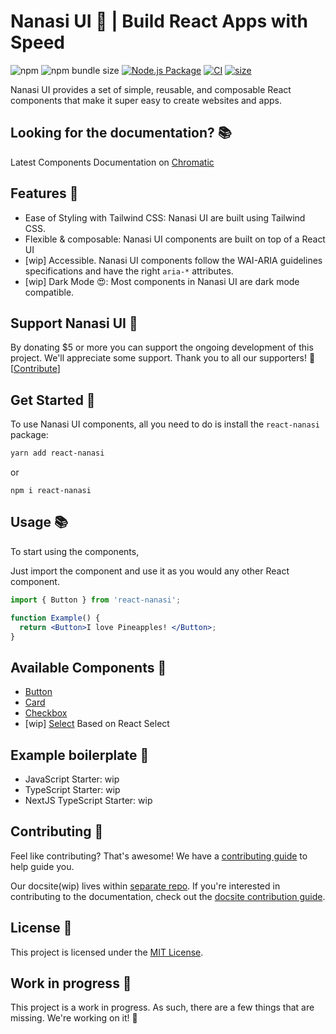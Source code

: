 # Nanasi UI 🍍 | Build React Apps with Speed

![npm](https://img.shields.io/npm/v/react-nanasi?style=flat-square) ![npm bundle size](https://img.shields.io/bundlephobia/min/react-nanasi?style=flat-square) [![Node.js Package](https://github.com/alphaolomi/react-nanasi/actions/workflows/npm-publish.yml/badge.svg)](https://github.com/alphaolomi/react-nanasi/actions/workflows/npm-publish.yml) [![CI](https://github.com/alphaolomi/react-nanasi/actions/workflows/main.yml/badge.svg)](https://github.com/alphaolomi/react-nanasi/actions/workflows/main.yml) [![size](https://github.com/alphaolomi/react-nanasi/actions/workflows/size.yml/badge.svg)](https://github.com/alphaolomi/react-nanasi/actions/workflows/size.yml)

Nanasi UI provides a set of simple, reusable, and composable React components that make it super easy to create websites and apps.

## Looking for the documentation? 📚

Latest Components Documentation on [Chromatic](https://main--62077887ca459c003a958107.chromatic.com/)

## Features 🚀

- Ease of Styling with Tailwind CSS: Nanasi UI are built using Tailwind CSS.
- Flexible & composable: Nanasi UI components are built on top of a React UI
- [wip] Accessible. Nanasi UI components follow the WAI-ARIA guidelines specifications
  and have the right `aria-*` attributes.
- [wip] Dark Mode 😍: Most components in Nanasi UI are dark mode compatible.

## Support Nanasi UI 💖

By donating \$5 or more you can support the ongoing development of this project.
We'll appreciate some support. Thank you to all our supporters! 🙏
[[Contribute](https://)]

## Get Started 🚀

To use Nanasi UI components, all you need to do is install the
`react-nanasi` package:

```sh
yarn add react-nanasi
```

or

```
npm i react-nanasi
```

## Usage 📚

To start using the components,

Just import the component and use it as you would any other React component.

```jsx
import { Button } from 'react-nanasi';

function Example() {
  return <Button>I love Pineapples! </Button>;
}
```

## Available Components 🎉

- [Button](#button)
- [Card](#card)
- [Checkbox](#checkbox)
- [wip] [Select](#select) Based on React Select

## Example boilerplate 🔨

- JavaScript Starter: wip
- TypeScript Starter: wip
- NextJS TypeScript Starter: wip

## Contributing 💪

Feel like contributing? That's awesome! We have a [contributing guide](./CONTRIBUTING.md) to help guide you.

Our docsite(wip) lives within [separate repo](/docs). If you're interested in contributing to the documentation, check out the [docsite contribution guide](https://).

## License 📝

This project is licensed under the [MIT License](#wip).

<!-- ## Why Nanasi UI? 🤔 -->

## Work in progress 🚧

This project is a work in progress. As such, there are a few things that are missing. We're working on it! 🚧
